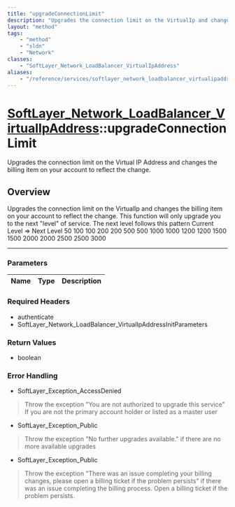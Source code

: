 ```yaml
---
title: "upgradeConnectionLimit"
description: "Upgrades the connection limit on the VirtualIp and changes the billing item on your account to reflect the change. This... "
layout: "method"
tags:
    - "method"
    - "sldn"
    - "Network"
classes:
    - "SoftLayer_Network_LoadBalancer_VirtualIpAddress"
aliases:
    - "/reference/services/softlayer_network_loadbalancer_virtualipaddress/upgradeConnectionLimit"
---
```

# [SoftLayer_Network_LoadBalancer_VirtualIpAddress](/reference/services/SoftLayer_Network_LoadBalancer_VirtualIpAddress)::upgradeConnectionLimit


Upgrades the connection limit on the Virtual IP Address and changes the billing item on your account to reflect the change.


## Overview 
Upgrades the connection limit on the VirtualIp and changes the billing item on your account to reflect the change. This function will only upgrade you to the next "level" of service.  The next level follows this pattern Current Level  =>  Next Level 50                 100 100                200 200                500 500                1000 1000               1200 1200               1500 1500               2000 2000               2500 2500               3000 

-----

### Parameters 
|Name | Type | Description |
| --- | --- | --- |


### Required Headers
* authenticate
* SoftLayer_Network_LoadBalancer_VirtualIpAddressInitParameters


### Return Values
* boolean



### Error Handling

* SoftLayer_Exception_AccessDenied 

> Throw the exception "You are not authorized to upgrade this service" If you are not the primary account holder or listed as a master user 

* SoftLayer_Exception_Public 

> Throw the exception "No further upgrades available." if there are no more available upgrades 

* SoftLayer_Exception_Public 

> Throw the exception "There was an issue completing your billing changes, please open a billing ticket if the problem persists" if there was an issue completing the billing process. Open a billing ticket if the problem persists. 



